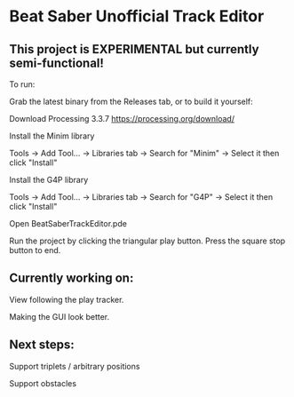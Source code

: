 # Beat Saber Unofficial Track Editor

## This project is EXPERIMENTAL but currently semi-functional!

To run:

Grab the latest binary from the Releases tab, or to build it yourself:

Download Processing 3.3.7
https://processing.org/download/

Install the Minim library

Tools -> Add Tool... -> Libraries tab -> Search for "Minim" -> Select it then click "Install"

Install the G4P library

Tools -> Add Tool... -> Libraries tab -> Search for "G4P" -> Select it then click "Install"

Open BeatSaberTrackEditor.pde

Run the project by clicking the triangular play button. Press the square stop button to end.

## Currently working on:

View following the play tracker.

Making the GUI look better.

## Next steps:

Support triplets / arbitrary positions

Support obstacles